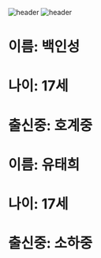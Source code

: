 ![header](https://capsule-render.vercel.app/api?type=Waving&color=4e63d6&height=200&section=header&text=10212백인성&fontSize=50&animation=fadeIn&fontColor=DDDDDD)
![header](https://capsule-render.vercel.app/api?type=Waving&color=4e63d6&height=200&section=header&text=10217유태희&fontSize=50&animation=fadeIn&fontColor=DDDDDD)

# 이름: 백인성
# 나이: 17세 
# 출신중: 호계중

# 이름: 유태희
# 나이: 17세 
# 출신중: 소하중